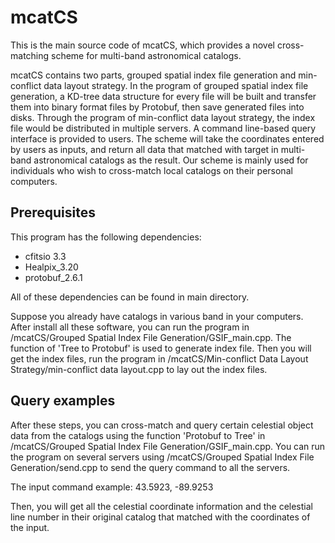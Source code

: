 # mcatCS
This is the main source code of mcatCS, which provides a novel cross-matching scheme for multi-band astronomical catalogs.

mcatCS contains two parts, grouped spatial index file generation and min-conflict data layout strategy. In the program of grouped spatial index file generation, a KD-tree data structure for every file will be built and transfer them into binary format files by Protobuf, then save generated files into disks. Through the program of min-conflict data layout strategy, the index file would be distributed in multiple servers. A command line-based query interface is provided to users. The scheme will take the coordinates entered by users as inputs, and return all data that matched with target in multi-band astronomical catalogs as the result. Our scheme is mainly used for individuals who wish to cross-match local catalogs on their personal computers.


## Prerequisites

This program has the following dependencies:
  - cfitsio 3.3
  - Healpix_3.20
  - protobuf_2.6.1
  
All of these dependencies can be found in main directory.

Suppose you already have catalogs in various band in your computers. After install all these software, you can run the program in /mcatCS/Grouped Spatial Index File Generation/GSIF_main.cpp. The function of 'Tree to Protobuf' is used to generate index file. Then you will get the index files, run the program in /mcatCS/Min-conflict Data Layout Strategy/min-conflict data layout.cpp to lay out the index files.  

## Query examples

After these steps, you can cross-match and query certain celestial object data from the catalogs using the function 'Protobuf to Tree' in /mcatCS/Grouped Spatial Index File Generation/GSIF_main.cpp. You can run the program on several servers using /mcatCS/Grouped Spatial Index File Generation/send.cpp to send the query command to all the servers.

The input command example: 43.5923, -89.9253

Then, you will get all the celestial coordinate information and the celestial line number in their original catalog that matched with the coordinates of the input.
